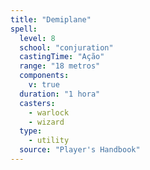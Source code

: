 ```yaml
---
title: "Demiplane"
spell:
  level: 8
  school: "conjuration"
  castingTime: "Ação"
  range: "18 metros"
  components:
    v: true
  duration: "1 hora"
  casters:
    - warlock
    - wizard
  type:
    - utility
  source: "Player's Handbook"
---
```

